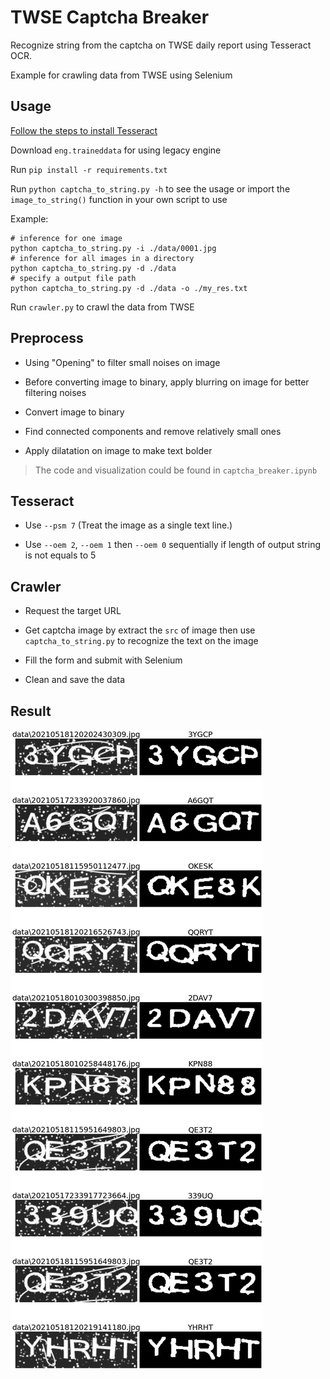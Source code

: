 # TWSE Captcha Breaker

Recognize string from the captcha on TWSE daily report using Tesseract OCR.

Example for crawling data from TWSE using Selenium

##  Usage

[Follow the steps to install Tesseract](https://tesseract-ocr.github.io/tessdoc/Installation.html)

Download `eng.traineddata` for using legacy engine

Run `pip install -r requirements.txt`

Run `python captcha_to_string.py -h` to see the usage or import the `image_to_string()` function in your own script to use

Example:

```
# inference for one image
python captcha_to_string.py -i ./data/0001.jpg
# inference for all images in a directory
python captcha_to_string.py -d ./data
# specify a output file path
python captcha_to_string.py -d ./data -o ./my_res.txt
```

Run `crawler.py` to crawl the data from TWSE

## Preprocess

- Using "Opening" to filter small noises on image

- Before converting image to binary, apply blurring on image for better filtering noises

- Convert image to binary

- Find connected components and remove relatively small ones

- Apply dilatation on image to make text bolder

> The code and visualization could be found in `captcha_breaker.ipynb`

## Tesseract

- Use `--psm 7` (Treat the image as a single text line.)

- Use `--oem 2`, `--oem 1` then `--oem 0` sequentially if length of output string is not equals to 5

## Crawler

- Request the target URL

- Get captcha image by extract the `src` of image then use `captcha_to_string.py` to recognize the text on the image

- Fill the form and submit with Selenium

- Clean and save the data

## Result

![](./result.png)